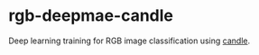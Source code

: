 # rgb-deepmae-candle

Deep learning training for RGB image classification using [candle](https://github.com/huggingface/candle).
